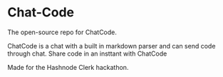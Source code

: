 # Chat-Code
The open-source repo for ChatCode. 

ChatCode is a chat with a built in markdown parser and can send code through chat.
Share code in an insttant with ChatCode

Made for the Hashnode Clerk hackathon.
